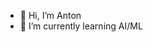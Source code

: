 - 👋 Hi, I’m Anton
- 🌱 I’m currently learning AI/ML


<!---
AntonVanavan/AntonVanavan is a ✨ special ✨ repository because its `README.md` (this file) appears on your GitHub profile.
You can click the Preview link to take a look at your changes.
--->
